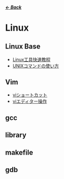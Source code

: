 ##### [← Back](https://shinkoryo.github.io)

# Linux

## Linux Base
  - [Linux工具快速教程](https://linuxtools-rst.readthedocs.io/zh_CN/latest/)
  - [UNIXコマンドの使い方](http://www.gi.ce.t.kyoto-u.ac.jp/user/susaki/command/index.html)


## Vim
  - [viショートカット](./vim_base.md) 
  - [viエディター操作](http://www.ne.jp/asahi/hishidama/home/tech/unix/vi.html#e)

## gcc

## library

## makefile

## gdb 

## 

